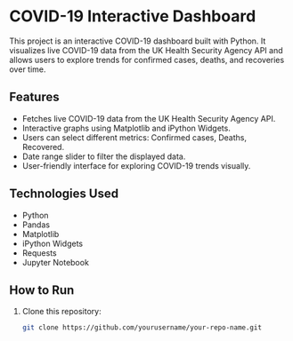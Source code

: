 # COVID-19 Interactive Dashboard

This project is an interactive COVID-19 dashboard built with Python. It visualizes live COVID-19 data from the UK Health Security Agency API and allows users to explore trends for confirmed cases, deaths, and recoveries over time.

## Features
- Fetches live COVID-19 data from the UK Health Security Agency API.
- Interactive graphs using Matplotlib and iPython Widgets.
- Users can select different metrics: Confirmed cases, Deaths, Recovered.
- Date range slider to filter the displayed data.
- User-friendly interface for exploring COVID-19 trends visually.

## Technologies Used
- Python
- Pandas
- Matplotlib
- iPython Widgets
- Requests
- Jupyter Notebook

## How to Run
1. Clone this repository:
   ```bash
   git clone https://github.com/yourusername/your-repo-name.git
